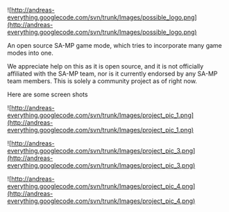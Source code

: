 ![http://andreas-everything.googlecode.com/svn/trunk/Images/possible_logo.png](http://andreas-everything.googlecode.com/svn/trunk/Images/possible_logo.png)

An open source SA-MP game mode, which tries to incorporate many game modes into one.

We appreciate help on this as it is open source, and it is not officially affiliated with the SA-MP team, nor is it currently endorsed by any SA-MP team members. This is solely a community project as of right now.

Here are some screen shots

![http://andreas-everything.googlecode.com/svn/trunk/Images/project_pic_1.png](http://andreas-everything.googlecode.com/svn/trunk/Images/project_pic_1.png)

![http://andreas-everything.googlecode.com/svn/trunk/Images/project_pic_3.png](http://andreas-everything.googlecode.com/svn/trunk/Images/project_pic_3.png)

![http://andreas-everything.googlecode.com/svn/trunk/Images/project_pic_4.png](http://andreas-everything.googlecode.com/svn/trunk/Images/project_pic_4.png)